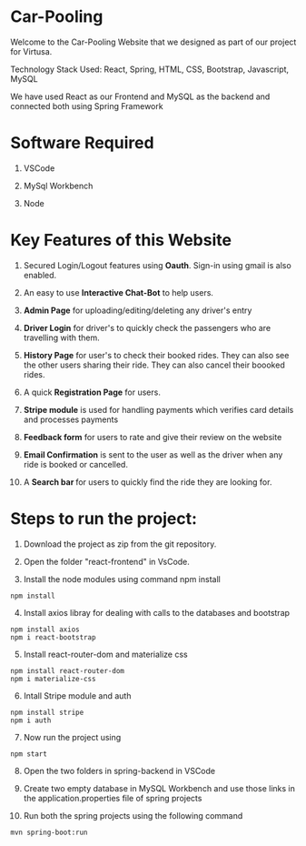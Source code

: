 # Car-Pooling

Welcome to the Car-Pooling Website that we designed as part of our project for Virtusa. 

Technology Stack Used: React, Spring, HTML, CSS, Bootstrap, Javascript, MySQL

We have used React as our Frontend and MySQL as the backend and connected both using Spring Framework


# Software Required

1. VSCode

2. MySql Workbench

3. Node


# Key Features of this Website

1. Secured Login/Logout features using <b>Oauth</b>. Sign-in using gmail is also enabled.

2. An easy to use <b>Interactive Chat-Bot</b> to help users.

3. <b>Admin Page</b> for uploading/editing/deleting any driver's entry

4. <b>Driver Login</b> for driver's to quickly check the passengers who are travelling with them.

5. <b>History Page</b> for user's to check their booked rides. They can also see the other users sharing their ride. They can also cancel their boooked rides.

6. A quick <b>Registration Page</b> for users.

7. <b>Stripe module</b> is used for handling payments which verifies card details and processes payments

8. <b>Feedback form</b> for users to rate and give their review on the website

9. <b>Email Confirmation</b> is sent to the user as well as the driver when any ride is booked or cancelled.

10. A <b>Search bar </b> for users to quickly find the ride they are looking for.  
 
# Steps to run the project:

1. Download the project as zip from the git repository.

2. Open the folder "react-frontend" in VsCode.

3. Install the node modules using command npm install
```
npm install
```
4. Install axios libray for dealing with calls to the databases and bootstrap
```
npm install axios
npm i react-bootstrap
```
5. Install react-router-dom and materialize css
```
npm install react-router-dom
npm i materialize-css
```
6. Intall Stripe module and auth
```
npm install stripe
npm i auth
```
7. Now run the project using
```
npm start
```
8. Open the two folders in spring-backend in VSCode

9. Create two empty database in MySQL Workbench and use those links in the application.properties file of spring projects

10. Run both the spring projects using the following command
```
mvn spring-boot:run
```
